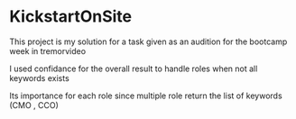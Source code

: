 # KickstartOnSite
<p> This project is my solution for a task given as an audition for the bootcamp week in tremorvideo 
<p> I used confidance for the overall result to handle roles when not all keywords exists
<p> Its importance for each role  since multiple role return the list of keywords (CMO , CCO)

